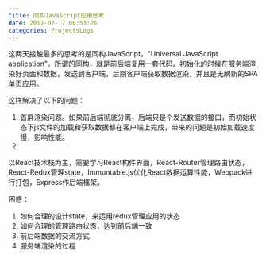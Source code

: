 ```yaml
---
title: 同构JavaScript应用思考
date: 2017-02-17 00:53:26
categories: ProjectsLogs
---
```

这两天接触最多的思考的是同构JavaScript，"Universal JavaScript application"。所谓的同构，就是前后端复用一套代码。初始化的时候在服务端渲染好页面和数据，发送到客户端，后期客户端获取数据渲染，并且是无刷新的SPA单页应用。

这样解决了以下的问题：
1. 首屏渲染问题。如果前后端彻底分离，后端只是个发送数据的接口，而初始状态下js文件的加载和获取数据都在客户端上完成，带来的问题是初始加载速度慢，影响性能。
2. 

以React技术栈为主，需要学习React构件界面，React-Router管理路由状态，React-Redux管理state，Immuntable.js优化React数据运算性能，Webpack进行打包，Express作后端框架。

困惑：

1. 如何合理的设计state，来运用redux管理应用的状态
2. 如何合理的管理路由状态，达到前后端一致
3. 前后端数据的交流方式
4. 服务端渲染的过程

